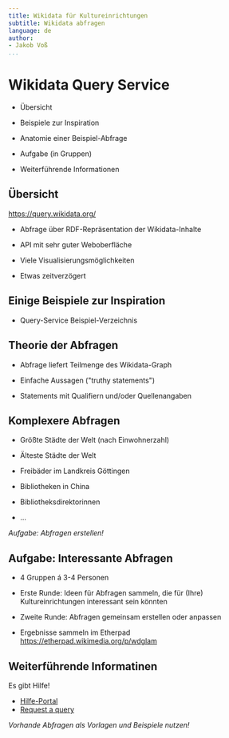 ```yaml
---
title: Wikidata für Kultureinrichtungen
subtitle: Wikidata abfragen
language: de
author:
- Jakob Voß
...
```


# Wikidata Query Service

* Übersicht

* Beispiele zur Inspiration

* Anatomie einer Beispiel-Abfrage

* Aufgabe (in Gruppen)

* Weiterführende Informationen

## Übersicht

<https://query.wikidata.org/>

* Abfrage über RDF-Repräsentation der Wikidata-Inhalte

* API mit sehr guter Weboberfläche

* Viele Visualisierungsmöglichkeiten

* Etwas zeitverzögert

## Einige Beispiele zur Inspiration

* Query-Service Beispiel-Verzeichnis

## Theorie der Abfragen

* Abfrage liefert Teilmenge des Wikidata-Graph

* Einfache Aussagen ("truthy statements")

* Statements mit Qualifiern und/oder Quellenangaben

## Komplexere Abfragen

* Größte Städte der Welt (nach Einwohnerzahl)

* Älteste Städte der Welt

* Freibäder im Landkreis Göttingen

* Bibliotheken in China

* Bibliotheksdirektorinnen

* ...

*Aufgabe: Abfragen erstellen!*


## Aufgabe: Interessante Abfragen

* 4 Gruppen á 3-4 Personen

* Erste Runde: Ideen für Abfragen sammeln, die für (Ihre) Kultureinrichtungen
  interessant sein könnten

* Zweite Runde: Abfragen gemeinsam erstellen oder anpassen

* Ergebnisse sammeln im Etherpad <https://etherpad.wikimedia.org/p/wdglam>

## Weiterführende Informatinen
  
Es gibt Hilfe!

* [Hilfe-Portal](https://www.wikidata.org/wiki/Wikidata:SPARQL_query_service/Wikidata_Query_Help)
* [Request a query](https://www.wikidata.org/wiki/Wikidata:Request_a_query)

*Vorhande Abfragen als Vorlagen und Beispiele nutzen!*

